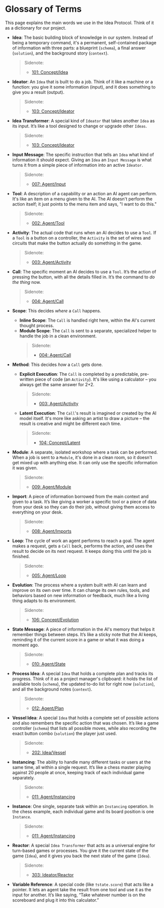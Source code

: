 # Glossary of Terms

This page explains the main words we use in the Idea Protocol. Think of it as a dictionary for our project.

- **Idea**: The basic building block of knowledge in our system. Instead of being a temporary command, it's a permanent, self-contained package of information with three parts: a blueprint (`schema`), a final answer (`solution`), and the background story (`context`).

  > Sidenote:
  > - [101: Concept/Idea](./101_concept_idea.md)

- **Ideator**: An `Idea` that is built to do a job. Think of it like a machine or a function: you give it some information (input), and it does something to give you a result (output).

  > Sidenote:
  > - [103: Concept/Ideator](./103_concept_ideator.md)

- **Idea Transformer**: A special kind of `Ideator` that takes another `Idea` as its input. It’s like a tool designed to change or upgrade other `Ideas`.

  > Sidenote:
  > - [103: Concept/Ideator](./103_concept_ideator.md)

- **Input Message**: The specific instruction that tells an `Idea` what kind of information it should expect. Giving an `Idea` an `Input Message` is what turns it from a simple piece of information into an active `Ideator`.

  > Sidenote:
  > - [007: Agent/Input](./007_agent_input.md)

- **Tool**: A description of a capability or an action an AI agent can perform. It's like an item on a menu given to the AI. The AI doesn't perform the action itself; it just points to the menu item and says, "I want to do this."

  > Sidenote:
  > - [002: Agent/Tool](./002_agent_tool.md)

- **Activity**: The actual code that runs when an AI decides to use a `Tool`. If a `Tool` is a button on a controller, the `Activity` is the set of wires and circuits that make the button actually do something in the game.

  > Sidenote:
  > - [003: Agent/Activity](./003_agent_activity.md)

- **Call**: The specific moment an AI decides to use a `Tool`. It’s the action of pressing the button, with all the details filled in. It’s the command to *do the thing* now.

  > Sidenote:
  > - [004: Agent/Call](./004_agent_call.md)

- **Scope**: This decides *where* a `Call` happens.
  - **Inline Scope**: The `Call` is handled right here, within the AI's current thought process.
  - **Module Scope**: The `Call` is sent to a separate, specialized helper to handle the job in a clean environment.
    > Sidenote:
    > - [004: Agent/Call](./004_agent_call.md)

- **Method**: This decides *how* a `Call` gets done.
  - **Explicit Execution**: The `Call` is completed by a predictable, pre-written piece of code (an `Activity`). It's like using a calculator – you always get the same answer for 2+2.

    > Sidenote:
    > - [003: Agent/Activity](./003_agent_activity.md)

  - **Latent Execution**: The `Call`'s result is imagined or created by the AI model itself. It's more like asking an artist to draw a picture – the result is creative and might be different each time.

    > Sidenote:
    > - [104: Concept/Latent](./104_concept_latent.md)

- **Module**: A separate, isolated workshop where a task can be performed. When a job is sent to a `Module`, it's done in a clean room, so it doesn't get mixed up with anything else. It can only use the specific information it was given.

  > Sidenote:
  > - [009: Agent/Module](./009_agent_module.md)

- **Import**: A piece of information borrowed from the main context and given to a task. It’s like giving a worker a specific tool or a piece of data from your desk so they can do their job, without giving them access to everything on your desk.

  > Sidenote:
  > - [008: Agent/Imports](./008_agent_imports.md)

- **Loop**: The cycle of work an agent performs to reach a goal. The agent makes a request, gets a `Call` back, performs the action, and uses the result to decide on its next request. It keeps doing this until the job is finished.

  > Sidenote:
  > - [005: Agent/Loop](./005_agent_loop.md)

- **Evolution**: The process where a system built with AI can learn and improve on its own over time. It can change its own rules, tools, and behaviors based on new information or feedback, much like a living thing adapts to its environment.

  > Sidenote:
  > - [106: Concept/Evolution](./106_concept_evolution.md)

- **State Message**: A piece of information in the AI's memory that helps it remember things between steps. It’s like a sticky note that the AI keeps, reminding it of the current score in a game or what it was doing a moment ago.

  > Sidenote:
  > - [010: Agent/State](./010_agent_state.md)

- **Process Idea**: A special `Idea` that holds a complete plan and tracks its progress. Think of it as a project manager's clipboard: it holds the list of available tools (`schema`), the updated to-do list for right now (`solution`), and all the background notes (`context`).

  > Sidenote:
  > - [012: Agent/Plan](./012_agent_plan.md)

- **Vessel Idea**: A special `Idea` that holds a complete set of possible actions and also remembers the specific action that was chosen. It’s like a game controller (`schema`) that lists all possible moves, while also recording the exact button combo (`solution`) the player just used.

  > Sidenote:
  > - [202: Idea/Vessel](./202_idea_vessel.md)

- **Instancing**: The ability to handle many different tasks or users at the same time, all within a single request. It’s like a chess master playing against 20 people at once, keeping track of each individual game separately.

  > Sidenote:
  > - [011: Agent/Instancing](./011_agent_instancing.md)

- **Instance**: One single, separate task within an `Instancing` operation. In the chess example, each individual game and its board position is one `Instance`.

  > Sidenote:
  > - [011: Agent/Instancing](./011_agent_instancing.md)

- **Reactor**: A special `Idea Transformer` that acts as a universal engine for turn-based games or processes. You give it the current state of the game (`Idea`), and it gives you back the next state of the game (`Idea`).

  > Sidenote:
  > - [303: Ideator/Reactor](./303_ideator_reactor.md)

- **Variable Reference**: A special code (like `†state.score`) that acts like a pointer. It lets an agent take the result from one tool and use it as the input for another. It’s like saying, “Take whatever number is on the scoreboard and plug it into this calculator.”
